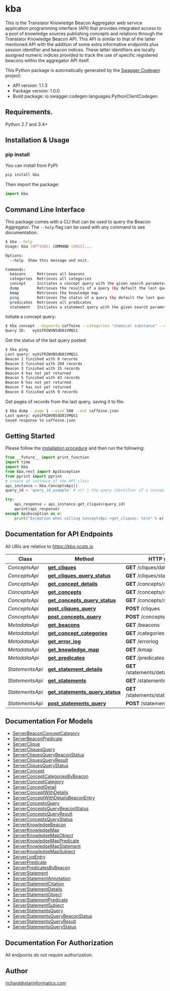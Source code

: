 # kba
This is the Translator Knowledge Beacon Aggregator web service application programming interface (API) that provides integrated access to a pool of knowledge sources publishing concepts and relations through the Translator Knowledge Beacon API. This API is similar to that of the latter mentioned API with the addition of some extra informative endpoints plus session identifier and beacon indices. These latter identifiers are locally assigned numeric indices provided to track the use of specific registered beacons within the aggregator API itself.

This Python package is automatically generated by the [Swagger Codegen](https://github.com/swagger-api/swagger-codegen) project:

- API version: 1.1.3
- Package version: 1.0.0
- Build package: io.swagger.codegen.languages.PythonClientCodegen

## Requirements.

Python 2.7 and 3.4+

## Installation & Usage
### pip install

You can install from PyPI:

```sh
pip install kba
```

Then import the package:
```python
import kba
```

## Command Line Interface

This package comes with a CLI that can be used to query the Beacon Aggregator. The `--help` flag can be used with any command to see documentation.

```sh
$ kba --help
Usage: kba [OPTIONS] COMMAND [ARGS]...

Options:
  --help  Show this message and exit.

Commands:
  beacons     Retrieves all beacons
  categories  Retrieves all categories
  concept     Initiates a concept query with the given search parameters
  dump        Retrieves the results of a query (by default the last query)
  kmap        Retrieves the knowledge map
  ping        Retrieves the status of a query (by default the last query)
  predicates  Retrieves all predicates
  statement   Initiates a statement query with the given search parameters
```
Initiate a concept query:
```sh
$ kba concept --keywords caffeine --categories "chemical substance" --categories pathway
Query ID:	eyUiFRZWVN5dD01VMQS1
```
Get the status of the last query posted:
```sh
$ kba ping
Last query:	eyUiFRZWVN5dD01VMQS1
Beacon 1 finished with 0 records
Beacon 2 finished with 204 records
Beacon 3 finished with 15 records
Beacon 4 has not yet returned
Beacon 5 finished with 43 records
Beacon 6 has not yet returned
Beacon 7 has not yet returned
Beacon 8 finished with 9 records
```
Get pages of records from the last query, saving it to file:
```sh
$ kba dump --page 1 --size 500 --out caffeine.json
Last query:	eyUiFRZWVN5dD01VMQS1
Saved response to caffeine.json
```

## Getting Started

Please follow the [installation procedure](#installation--usage) and then run the following:

```python
from __future__ import print_function
import time
import kba
from kba.rest import ApiException
from pprint import pprint
# create an instance of the API class
api_instance = kba.ConceptsApi()
query_id = 'query_id_example' # str | the query identifier of a concepts query previously posted by the /cliques endpoint

try:
    api_response = api_instance.get_cliques(query_id)
    pprint(api_response)
except ApiException as e:
    print("Exception when calling ConceptsApi->get_cliques: %s\n" % e)

```

## Documentation for API Endpoints

All URIs are relative to *https://kba.ncats.io*

Class | Method | HTTP request | Description
------------ | ------------- | ------------- | -------------
*ConceptsApi* | [**get_cliques**](docs/ConceptsApi.md#get_cliques) | **GET** /cliques/data/{queryId} |
*ConceptsApi* | [**get_cliques_query_status**](docs/ConceptsApi.md#get_cliques_query_status) | **GET** /cliques/status/{queryId} |
*ConceptsApi* | [**get_concept_details**](docs/ConceptsApi.md#get_concept_details) | **GET** /concepts/details/{cliqueId} |
*ConceptsApi* | [**get_concepts**](docs/ConceptsApi.md#get_concepts) | **GET** /concepts/data/{queryId} |
*ConceptsApi* | [**get_concepts_query_status**](docs/ConceptsApi.md#get_concepts_query_status) | **GET** /concepts/status/{queryId} |
*ConceptsApi* | [**post_cliques_query**](docs/ConceptsApi.md#post_cliques_query) | **POST** /cliques |
*ConceptsApi* | [**post_concepts_query**](docs/ConceptsApi.md#post_concepts_query) | **POST** /concepts |
*MetadataApi* | [**get_beacons**](docs/MetadataApi.md#get_beacons) | **GET** /beacons |
*MetadataApi* | [**get_concept_categories**](docs/MetadataApi.md#get_concept_categories) | **GET** /categories |
*MetadataApi* | [**get_error_log**](docs/MetadataApi.md#get_error_log) | **GET** /errorlog |
*MetadataApi* | [**get_knowledge_map**](docs/MetadataApi.md#get_knowledge_map) | **GET** /kmap |
*MetadataApi* | [**get_predicates**](docs/MetadataApi.md#get_predicates) | **GET** /predicates |
*StatementsApi* | [**get_statement_details**](docs/StatementsApi.md#get_statement_details) | **GET** /statements/details/{statementId} |
*StatementsApi* | [**get_statements**](docs/StatementsApi.md#get_statements) | **GET** /statements/data/{queryId} |
*StatementsApi* | [**get_statements_query_status**](docs/StatementsApi.md#get_statements_query_status) | **GET** /statements/status/{queryId} |
*StatementsApi* | [**post_statements_query**](docs/StatementsApi.md#post_statements_query) | **POST** /statements |


## Documentation For Models

 - [ServerBeaconConceptCategory](docs/ServerBeaconConceptCategory.md)
 - [ServerBeaconPredicate](docs/ServerBeaconPredicate.md)
 - [ServerClique](docs/ServerClique.md)
 - [ServerCliquesQuery](docs/ServerCliquesQuery.md)
 - [ServerCliquesQueryBeaconStatus](docs/ServerCliquesQueryBeaconStatus.md)
 - [ServerCliquesQueryResult](docs/ServerCliquesQueryResult.md)
 - [ServerCliquesQueryStatus](docs/ServerCliquesQueryStatus.md)
 - [ServerConcept](docs/ServerConcept.md)
 - [ServerConceptCategoriesByBeacon](docs/ServerConceptCategoriesByBeacon.md)
 - [ServerConceptCategory](docs/ServerConceptCategory.md)
 - [ServerConceptDetail](docs/ServerConceptDetail.md)
 - [ServerConceptWithDetails](docs/ServerConceptWithDetails.md)
 - [ServerConceptWithDetailsBeaconEntry](docs/ServerConceptWithDetailsBeaconEntry.md)
 - [ServerConceptsQuery](docs/ServerConceptsQuery.md)
 - [ServerConceptsQueryBeaconStatus](docs/ServerConceptsQueryBeaconStatus.md)
 - [ServerConceptsQueryResult](docs/ServerConceptsQueryResult.md)
 - [ServerConceptsQueryStatus](docs/ServerConceptsQueryStatus.md)
 - [ServerKnowledgeBeacon](docs/ServerKnowledgeBeacon.md)
 - [ServerKnowledgeMap](docs/ServerKnowledgeMap.md)
 - [ServerKnowledgeMapObject](docs/ServerKnowledgeMapObject.md)
 - [ServerKnowledgeMapPredicate](docs/ServerKnowledgeMapPredicate.md)
 - [ServerKnowledgeMapStatement](docs/ServerKnowledgeMapStatement.md)
 - [ServerKnowledgeMapSubject](docs/ServerKnowledgeMapSubject.md)
 - [ServerLogEntry](docs/ServerLogEntry.md)
 - [ServerPredicate](docs/ServerPredicate.md)
 - [ServerPredicatesByBeacon](docs/ServerPredicatesByBeacon.md)
 - [ServerStatement](docs/ServerStatement.md)
 - [ServerStatementAnnotation](docs/ServerStatementAnnotation.md)
 - [ServerStatementCitation](docs/ServerStatementCitation.md)
 - [ServerStatementDetails](docs/ServerStatementDetails.md)
 - [ServerStatementObject](docs/ServerStatementObject.md)
 - [ServerStatementPredicate](docs/ServerStatementPredicate.md)
 - [ServerStatementSubject](docs/ServerStatementSubject.md)
 - [ServerStatementsQuery](docs/ServerStatementsQuery.md)
 - [ServerStatementsQueryBeaconStatus](docs/ServerStatementsQueryBeaconStatus.md)
 - [ServerStatementsQueryResult](docs/ServerStatementsQueryResult.md)
 - [ServerStatementsQueryStatus](docs/ServerStatementsQueryStatus.md)


## Documentation For Authorization

 All endpoints do not require authorization.


## Author

richard@starinformatics.com
